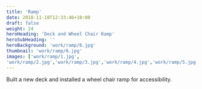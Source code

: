 ```yaml
---
title: 'Ramp'
date: 2018-11-18T12:33:46+10:00
draft: false
weight: 24
heroHeading: 'Deck and Wheel Chair Ramp'
heroSubHeading: ''
heroBackground: 'work/ramp/6.jpg'
thumbnail: 'work/ramp/6.jpg'
images: ['work/ramp/1.jpg', 
'work/ramp/2.jpg','work/ramp/3.jpg','work/ramp/4.jpg','work/ramp/5.jpg','work/ramp/6.jpg']
---
```


Built a new deck and installed a wheel chair ramp for accessibility.                                        

